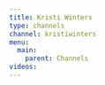 ```yaml
---
title: Kristi Winters
type: channels
channel: kristiwinters
menu:
  main:
    parent: Channels
videos:
---
```

